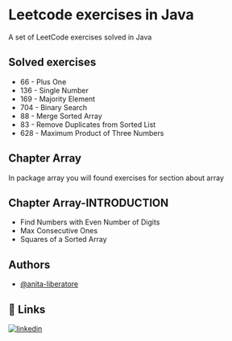 # Leetcode exercises in Java

A set of LeetCode exercises solved in Java


## Solved exercises

- 66 - Plus One 
- 136 - Single Number 
- 169 - Majority Element 
- 704 - Binary Search 
- 88 - Merge Sorted Array 
- 83 - Remove Duplicates from Sorted List
- 628 - Maximum Product of Three Numbers

## Chapter Array
In package array you will found exercises for section about array

## Chapter Array-INTRODUCTION

- Find Numbers with Even Number of Digits
- Max Consecutive Ones
- Squares of a Sorted Array



## Authors

- [@anita-liberatore](https://www.github.com/Anita-Liberatore)

## 🔗 Links
[![linkedin](https://img.shields.io/badge/linkedin-0A66C2?style=for-the-badge&logo=linkedin&logoColor=white)](https://www.linkedin.com/in/anitaliberatore)


